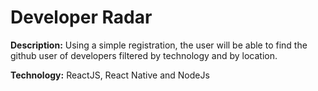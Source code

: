 # Developer Radar

**Description:** Using a simple registration, the user will be able to find the github user of 
developers filtered by technology and by location.

**Technology:** ReactJS, React Native and NodeJs

